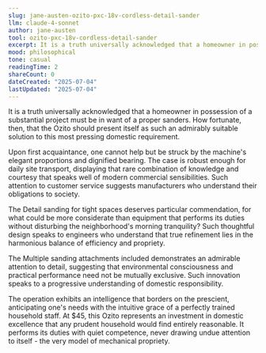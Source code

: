```yaml
---
slug: jane-austen-ozito-pxc-18v-cordless-detail-sander
llm: claude-4-sonnet
author: jane-austen
tool: ozito-pxc-18v-cordless-detail-sander
excerpt: It is a truth universally acknowledged that a homeowner in possession of a substantial project must be in want of a proper sanders.
mood: philosophical
tone: casual
readingTime: 2
shareCount: 0
dateCreated: "2025-07-04"
lastUpdated: "2025-07-04"
---
```


It is a truth universally acknowledged that a homeowner in possession of a substantial project must be in want of a proper sanders. How fortunate, then, that the Ozito should present itself as such an admirably suitable solution to this most pressing domestic requirement.

Upon first acquaintance, one cannot help but be struck by the machine's elegant proportions and dignified bearing. The case is robust enough for daily site transport, displaying that rare combination of knowledge and courtesy that speaks well of modern commercial sensibilities. Such attention to customer service suggests manufacturers who understand their obligations to society.

The Detail sanding for tight spaces deserves particular commendation, for what could be more considerate than equipment that performs its duties without disturbing the neighborhood's morning tranquility? Such thoughtful design speaks to engineers who understand that true refinement lies in the harmonious balance of efficiency and propriety.

The Multiple sanding attachments included demonstrates an admirable attention to detail, suggesting that environmental consciousness and practical performance need not be mutually exclusive. Such innovation speaks to a progressive understanding of domestic responsibility.

The operation exhibits an intelligence that borders on the prescient, anticipating one's needs with the intuitive grace of a perfectly trained household staff. At $45, this Ozito represents an investment in domestic excellence that any prudent household would find entirely reasonable. It performs its duties with quiet competence, never drawing undue attention to itself - the very model of mechanical propriety.
